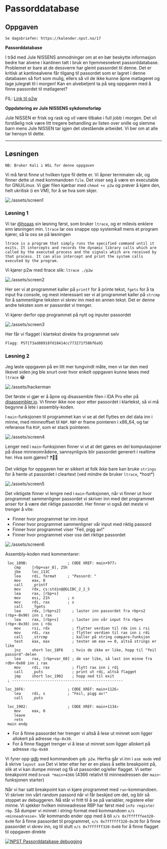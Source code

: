 # Passorddatabase

## Oppgaven

    Se dagsbriefen: https://kalender.npst.no/17

<p><strong>Passorddatabase</strong></p><p>I tråd med Jule NISSENS anmodninger om at en bør beskytte informasjon bedre har alvene i kantinen tatt i bruk en hjemmesnekret passorddatabase. Problemet er bare at de dessverre har glemt passordet til denne. Det er kritisk at kantinealvene får tilgang til passordet som er lagret i denne databasen så fort som mulig, ellers så vil de ikke kunne åpne matlageret og lage julegrøt til i morgen! Kan en alvebetjent ta på seg oppgaven med å finne passordet til matlageret?</p><p>FIL: <a href="./assets/p2w">Link til p2w</a></p><p><strong>Oppdatering av Jule NISSENS sykdomsforløp</strong></p><p>Jule NISSEN er frisk og rask og vil være tilbake i full jobb i morgen. Det vil forståelig nok være litt tregere behandling av listen over snille og slemme barn mens Jule NISSEN tar igjen det utestående arbeidet. Vi ber om at alle tar hensyn til dette.</p>

---

## Løsningen

`NB: Bruker Kali i WSL for denne oppgaven`

Vi må først finne ut hvilken type fil dette er. Vi åpner terminalen vår, og finner dette ut med kommandoen `file`. Det viser seg å være en executable for GNU/Linux. Vi gjør filen kjørbar med `chmod +x p2w` og prøver å kjøre den, helt ukritisk (i en VM), for å se hva som skjer.

![./assets/screen1](./assets/screen1.png)

### Løsning 1

Vi tar [@hoaas](https://github.com/hoaas) sin løsning først, som bruker `ltrace`, og er milevis enklere enn løsningen min. `ltrace` lar oss snappe opp systemkall mens et program kjører, så la oss se på løsningen

    ltrace is a program that simply runs the specified command until it exits. It intercepts and records the dynamic library calls which are called by the executed process and the signals which are received by that process. It can also intercept and print the system calls executed by the program.

Vi kjører p2w med ltrace slik: `ltrace ./p2w`

![./assets/screen2](./assets/screen2.png)

Her ser vi at programmet kaller på `printf` for å printe tekst, `fgets` for å ta input fra console, og mest interessant ser vi at programmet kaller på `strcmp` for å sammenligne teksten vi skrev inn med en annen tekst. Det er denne andre teksten som er passordet vi trenger.

Vi kjører derfor opp programmet på nytt og inputer passordet

![./assets/screen3](./assets/screen3.png)

Her får vi flagget i klartekst direkte fra programmet selv

```javascript
Flagg: PST{f3ad88918fd18414cc773271f586f6a9}
```

### Løsning 2

Jeg løste oppgaven på en litt mer tungvindt måte, men vi tar den med likevel siden jeg ble snurt over hvor enkelt oppgaven kunne løses med `ltrace` 😂

![./assets/hackerman](./assets/hackerman.jpg)

Det første vi gjør er å åpne og disassemble filen i IDA Pro eller på [disassembler.io](https://disassembler.io).
Vi finner ikke noe spor etter passordet i klartekst, så vi må begynne å lete i assembly-koden.

I `main`-funksjonen til programmet kan vi se at det flyttes en del data inn i minne, med minneoffset til `RBP`. `RBP` er frame pointeren i x86_64, og tar referanse fra `RSP`, som er stack pointeren.

![./assets/screen4](./assets/screen4.png)

Lenger ned i `main`-funksjonen finner vi ut at det gjøres en del komputasjoner på disse minneområdene, sannsynligvis blir passordet generert i realtime her. Hva som gjøres? ❓🤷‍♂️

Det viktige for oppgaven her er sikkert at folk ikke bare kan bruke `strings` for å hente ut passordet i cleartext (ved mindre de bruker `ltrace`, \*host\*)

![./assets/screen5](./assets/screen5.png)

Det viktigste finner vi lengre ned i `main`-funksjonen, når vi finner ut hvor programmet sammenligner passordet vi skriver inn med det programmet anser for å være det riktige passordet. Her finner vi også det meste vi trenger å vite:

-   Finner hvor programmet tar inn input
-   Finner hvor programmet sammenligner vår input med riktig passord
-   Finner hvor programmet viser "Feil, pigg av!"
-   Finner hvor programmet viser oss det riktige passordet

![./assets/screen6](./assets/screen6.png)

Assembly-koden med kommentarer:

```assembly
 loc_189B:                  ; CODE XREF: main+977⤴️
    cmp     [rbp+var_8], 25h
    jbe     loc_113C
    lea     rdi, format     ; "Passord: "
    mov     eax, 0
    call    _printf
    mov     rdx, cs:stdin@@GLIBC_2_2_5
    lea     rax, [rbp+s]
    mov     esi, 21h        ; n
    mov     rdi, rax        ; s
    call    _fgets
    lea     rdx, [rbp+s2]     ; laster inn passordet fra rbp+s2 (rbp+-0x90) inn i rax
    lea     rax, [rbp+s]      ; laster inn vår input fra rbp+s (rbp+-0x30) inn i rdx
    mov     rsi, rdx          ; flytter verdien til rdx inn i rsi
    mov     rdi, rax          ; flytter verdien til rax inn i rdi
    call    _strcmp           ; kaller på string compare-funksjon
    test    eax, eax          ; tester om eax == 0, altså strings er like
    jnz     short loc_18F6    ; hvis de ikke er like, hopp til "feil passord"-delen
    lea     rax, [rbp+var_60] ; de var like, så last inn minne fra rdb+-0x60 inn i rax
    mov     rdi, rax          ; flytt rax inn i rdi
    call    _puts             ; print ut rdi, altså flagget
    jmp     short loc_1902    ; hopp ned til exit
 ; --------------------------------------------------

loc_18F6:                   ; CODE XREF: main+1126⤴️
    lea     rdi, s          ; "Feil, pigg av!"
    call    _puts

 loc_1902:                  ; CODE XREF: main+1134⤴️
    mov     eax, 0
    leave
    retn
 main endp
```

-   For å finne passordet her trenger vi altså å lese ut minnet som ligger allokert på adresse `rbp-0x30`.
-   For å finne flagget trenger vi å lese ut minnet som ligger allokert på adresse `rbp-0x60`

Vi fyrer opp [gdb](https://www.gnu.org/software/gdb/) med kommandoen `gdb p2w`.
Herfra går vi inn i `asm mode` ved å skrive `layout asm`
Det vi leter etter her er en plass å sette breakpoint på, slik at vi kan dumpe minnet og få ut passordet og/eller flagget. Vi setter breakpoint med `break *main+4366` (4366 relativt til minneadressen der `main`-funksjonen starter)

Når vi har satt breakpoint kan vi kjøre programmet med `run`-kommandoen.
Vi skriver inn vårt random passord når vi får beskjed om det, og blir så stoppet av debuggeren. Nå står vi fritt til å se på variabler, registere eller minne.
Vi sjekker hvilken minneadresse RBP har først med `info register rbp`. Så dumper vi minnet i string-format med kommandoen `x/s <minneadresse>`. Vår kommando ender opp med å bli `x/s 0x7ffffffee320-0x90` for å finne passordet til programmet, `x/s 0x7ffffff320-0x30` for å finne passordet vi skrev inn, og til slutt `x/s 0x7ffffff320-0x60` for å finne flagget til oppgaven direkte

[![NPST Passorddatabase debugging](./assets/screen7.png)](http://www.youtube.com/watch?v=imO9aNEP3Oc "NPST Passorddatabase debugging")
